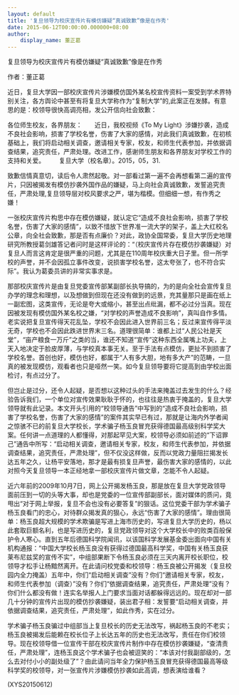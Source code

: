 ```yaml
---
layout: default
title: '复旦领导为校庆宣传片有模仿嫌疑“真诚致歉”像是在作秀'
date: 2015-06-12T00:00:00.000000+08:00
author:
    display_name: 董正葛
---
```


复旦领导为校庆宣传片有模仿嫌疑“真诚致歉”像是在作秀

作者：董正葛

近日，复旦大学因一部校庆宣传片涉嫌模仿国外某名校宣传资料一案受到学术界特别关注，各方舆论中甚至有将复旦大学称作为“复制大学”的,此案正在发酵。有意思的是：校领导很快高调亮相，发公开信向社会致歉：

各位师生校友，各界朋友：　　近日，我校视频《To My Light》涉嫌抄袭，造成不良社会影响，损害了学校名誉，伤害了大家的感情，对此我们真诚致歉，在初核基础上，我们将启动相关调查，邀请相关专家，校友，和师生代表参加，并依据调查结果，追究责任，严肃处理。改进工作，感谢师生朋友和各界朋友对学校工作的支持和关爱。 　　复旦大学（校名章）。2015，05，31.

致歉信情真意切，读后令人肃然起敬。对一部看过第一遍不会再想看第二遍的宣传片，只因被揭发有模仿抄袭外国作品的嫌疑，马上向社会真诚致歉，发誓追究责任，严肃处理,复旦领导层对校风要求之严，堪为楷模。但细细一想，有作秀之嫌！

一张校庆宣传片构思中存在模仿嫌疑，就认定它“造成不良社会影响，损害了学校名誉，伤害了大家的感情”，以致不惜放下世界准一流大学的架子，盖上大红校名公章，向全社会致歉，那是否有点廉价？对此，政协全国常委，复旦大学历史地理研究所教授葛剑雄答记者问时是这样评论的：“（校庆宣传片存在模仿抄袭嫌疑）对复旦人而言这肯定是很严重的问题，尤其是在110周年校庆重大日子里。但一所学校的声誉，并不会因孤立事件改变，说损害学校名誉，这太夸张了，也不符合实际”。我认为葛委员讲的非常实事求是。

那部校庆宣传片是由复旦党委宣传部某副部长执导搞的，为的是向全社会宣传复旦办学的理念和理想，以及想做到但现在还没有做到的远景，充其量那只是画在纸上一副宏图，这类宣传，无论是夸大或缩小，甚至出点纰漏，都不必过分当真。现在因被发现有模仿国外某名校之嫌，“对学校的声誉造成不良影响”，真叫自作多情。老实说把复旦宣传得天花乱坠，学校不会因此进入世界前三名；反过来宣传得平淡无奇，学校也不会因此跌进世界末三名。道理很简单：谁都上过“人民公社是天堂”，“亩产粮食一万斤”之类的当，谁还不知道“宣传”这种东西全属嘴上功夫，上天入地决定于脸皮厚薄，与学校真本事无关。至于手法有点模仿，更扯不到损害了学校名誉。首创也好，模仿也好，都属于“人有多大胆，地有多大产”的范畴，一旦真的被发现模仿，观看者也只是哑然一笑。如今复旦领导要将它提高到由学校出面检讨，有点过分了。

但岂止是过分，还令人起疑，是否想以这种过头的手法来掩盖过去发生的什么？经验告诉我们，一个单位对宣传效果耿耿于怀的，也往往是热衷于掩盖的，复旦大学领导就有此记录。本文开头引用的“校领导通告”中写到的“造成不良社会影响，损害了学校名誉，伤害了大家的感情”的案件其实早已有过，那就是让海内外学者闻之惊骇不已的前复旦大学校长，学术骗子杨玉良冒充获得德国最高级别科学奖大案。任何讲一点道理的人都懂得，对那起罕见大案，校领导必须如前述的“下诏罪己”通告中所写：“启动相关调查，邀请相关专家，校友，和师生代表参加，并依据调查结果，追究责任，严肃处理”，但不仅没这样做，反而以党政力量阻拦揭发长达五年之久，让杨平安落地，那才是最有损复旦声誉，最伤害大家的感情的，以此对照今天复旦领导一本正经地拿一部校庆宣传片做文章，怎能不令人起疑。

近六年前的2009年10月7日，网上公开揭发杨玉良，那是放在复旦大学党政领导面前压到一切的头等大事，却也是党委的一位宣传部副部长，面对媒体的质问，竟甩出“对于网上举报，复旦不会也没有必要答复”的狠话。这位党委干部为学术骗子杨玉良看门的忠心，对待群众揭发真的狠心，永远“伤害了大家的感情”。理由很简单：杨玉良超大规模的学术欺骗是写进上海市历史的，写进复旦大学历史的，杨以此套取巨额名利，也是写进历史的，复旦党政领导对这个大学校长中的败类百般保护令人寒心。直到五年后德国科学院闻讯，以该国科学发展基金委出面向中国有关机构通报：“中国大学校长杨玉良没有获得过德国最高科学奖，中国有关杨玉良获莱布尼兹奖的宣传不实”，中组部果断下令杨玉良必须在三天内离开校长职位，校领导才松手让杨黯然离开。在此请问校党委和校领导：杨玉良被公开揭发（复旦校园内全力掩盖）五年中，你们“启动相关调查”没有？你们“邀请相关专家，校友，和师生代表参加（调查）”没有？你们“依据调查结果，追究责任，严肃处理”没有？你们什么都没有做！连实名举报人上门要求当面对话都躲得远远的。现在却对一部几十分钟的宣传片出现的模仿抄袭嫌疑，装出君子相：发誓要“启动相关调查，并依据调查结果，追究责任，严肃处理”，如此作秀，实在过分。

学术骗子杨玉良骗过中组部当上复旦校长的历史无法改写，祸起杨玉良的不老实；杨玉良被揭发后能赖在校长位子上长达五年的历史也无法改写，责任在你们校领导。现在校领导借一位宣传干部在校庆宣传片制作中存在模仿抄袭嫌疑，“查清责任，严肃处理”，连杨玉良这个学术骗子也会被逗笑的：“本该对付我副部级的，怎么去对付小小的副处级了”？由此请问当年全力保护杨玉良冒充获得德国最高等级科学奖的校领导，对一张宣传片涉嫌模仿抄袭如此高调，想表演给谁看？

(XYS20150612)

